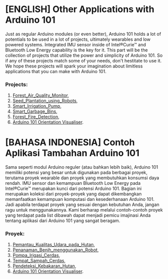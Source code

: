 # [ENGLISH] Other Applications with Arduino 101
Just as regular Arduino modules (or even better), Arduino 101 holds a lot of potentials to be used in a lot of projects, ultimately wearables and low powered systems. Integrated IMU sensor inside of Intel®Curie™ and Bluetooth Low Energy capability is the key for it. This part will be the collection of projects that utilize the power and simplicity of Arduino 101. So if any of these projects match some of your needs, don't hestitate to use it. We hope these projects will spark your imagination about limitless applications that you can make with Arduino 101.

### Projects:
1. [Forest_Air_Quality_Monitor](/12_Other_Applications/Forest_Air_Quality_Monitor.pdf),
2. [Seed_Plantation_using_Robots](/12_Other_Applications/Seed_Plantation_using_Robots.pdf),
3. [Smart_Irrigation_Pump](/12_Other_Applications/Smart_Irrigation_Pump.pdf),
4. [Smart_Garbage_Bins](/12_Other_Applications/Smart_Garbage_Bins.pdf),
5. [Forest_Fire_Detection](/12_Other_Applications/Forest_Fire_Detection.pdf),
6. [Arduino 101 Orientation Visualiser](https://www.arduino.cc/en/Tutorial/Genuino101CurieIMUOrientationVisualiser).

# [BAHASA INDONESIA] Contoh Aplikasi Tambahan Arduino 101
Sama seperti modul Arduino reguler (atau bahkan lebih baik), Arduino 101 memiliki potensi yang besar untuk digunakan pada berbagai proyek, terutama proyek wearable dan proyek yang membutuhkan konsumsi daya rendah. IMU sensor dan kemampuan Bluetooth Low Energy pada Intel®Curie™ merupakan kunci dari potensi Arduino 101. Bagian ini merupakan koleksi dari proyek-proyek yang dapat dikembangkan memanfaatkan kemampuan komputasi dan kesederhanaan Arduino 101. Jadi apabila terdapat proyek yang sesuai dengan kebutuhan Anda, jangan ragu untuk menggunakannya. Kami berharap melalui contoh-contoh proyek yang terdapat pada list dibawah dapat menjadi pemicu imajinasi Anda tentang aplikasi dari Arduino 101 yang sangat beragam.

### Proyek:
1. [Pemantau_Kualitas_Udara_pada_Hutan](/12_Other_Applications/Forest_Air_Quality_Monitor.pdf),
2. [Penanaman_Benih_menggunakan_Robot](/12_Other_Applications/Seed_Plantation_using_Robots.pdf),
3. [Pompa_Irigasi_Cerdas](/12_Other_Applications/Smart_Irrigation_Pump.pdf),
4. [Tempat_Sampah_Cerdas](/12_Other_Applications/Smart_Garbage_Bins.pdf),
5. [Pendeteksi_Kebakaran_Hutan](/12_Other_Applications/Forest_Fire_Detection.pdf),
6. [Arduino 101 Orientation Visualiser](https://www.arduino.cc/en/Tutorial/Genuino101CurieIMUOrientationVisualiser).
